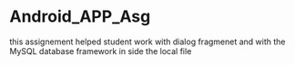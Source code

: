 # Android_APP_Asg
this assignement helped student work with dialog fragmenet and with the MySQL database framework in side the local file
